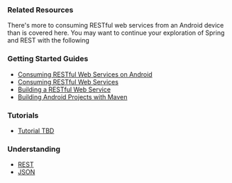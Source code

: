 ### Related Resources

There's more to consuming RESTful web services from an Android device than is covered here. You may want to continue your exploration of Spring and REST with the following

### Getting Started Guides

* [Consuming RESTful Web Services on Android][gs-consuming-rest-android]
* [Consuming RESTful Web Services][gs-consuming-rest]
* [Building a RESTful Web Service][gs-rest-service]
* [Building Android Projects with Maven][gs-maven-android]

[gs-rest-service]: /guides/gs/rest-service/content
[gs-consuming-rest]: /guides/gs/consuming-rest/content
[gs-consuming-rest-android]: /guides/gs/consuming-rest-android/content
[gs-maven-android]: /guides/gs/maven-android/content

### Tutorials

* [Tutorial TBD][tut-tbd]

[tut-tbd]: /guides/tutorials/tbd

### Understanding

* [REST][u-rest]
* [JSON][u-json]

[u-rest]: /understanding/rest
[u-json]: /understanding/json
